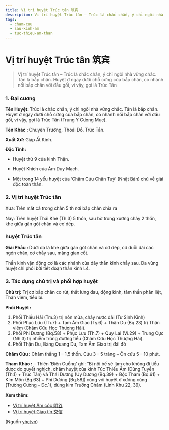 ```yaml
---
title: Vị trí huyệt Trúc tân 筑宾
description: Vị trí huyệt Trúc tân – Trúc là chắc chắn, ý chỉ ngôi nhà vững chắc. Tân là bắp chân. Huyệt ở ngay dưới chỗ cứng của bắp chân, có nhánh nối bắp chân với đầu gối, vì vậy, gọi là Trúc Tân
tags:
  - cham-cuu
  - sau-kinh-am
  - tuc-thieu-am-than
---
```


# Vị trí huyệt Trúc tân 筑宾 

> Vị trí huyệt Trúc tân – Trúc là chắc chắn, ý chỉ ngôi nhà vững chắc. Tân là bắp chân. Huyệt ở ngay dưới chỗ cứng của bắp chân, có nhánh nối bắp chân với đầu gối, vì vậy, gọi là Trúc Tân

### 1. Đại cương

**Tên Huyệt:** Trúc là chắc chắn, ý chỉ ngôi nhà vững chắc. Tân là bắp chân. Huyệt ở ngay dưới chỗ cứng của bắp chân, có nhánh nối bắp chân với đầu gối, vì vậy, gọi là Trúc Tân (Trung Y Cương Mục).

**Tên Khác** : Chuyên Trường, Thoái Đổ, Trúc Tẩn.

**Xuất Xứ:** Giáp Ất Kinh.

**Đặc Tính:**

+ Huyệt thứ 9 của kinh Thận.

+ Huyệt Khích của Âm Duy Mạch.

+ Một trong 14 yếu huyệt của ‘Châm Cứu Chân Tuỷ’ (Nhật Bản) chủ về giải độc toàn thân.

### 2. Vị trí huyệt Trúc tân

Xưa: Trên mắt cá trong chân 5 th nơi bắp chân chia ra

Nay: Trên huyệt Thái Khê (Th.3) 5 thốn, sau bờ trong xương chày 2 thốn, khe giữa gân gót chân và cơ dép.

### huyệt Trúc tân

**Giải Phẫu :** Dưới da là khe giữa gân gót chân và cơ dép, cơ duỗi dài các ngón chân, cơ chầy sau, màng gian cốt.

Thần kinh vận động cơ là các nhánh của dây thần kinh chầy sau. Da vùng huyệt chi phối bởi tiết đoạn thần kinh L4.

### 3. Tác dụng chủ trị và phối hợp huyệt

**Chủ trị:** Trị cơ bắp chân co rút, thắt lưng đau, động kinh, tâm thần phân liệt, Thận viêm, tiểu bí.

**Phối Huyệt :**

1. Phối Thiếu Hải (Tm.3) trị nôn mửa, chảy nước dãi (Tư Sinh Kinh)
2. Phối Phục Lưu (Th.7) + Tam Âm Giao (Ty.6) + Thận Du (Bq.23) trị Thận viêm (Châm Cứu Học Thượng Hải).
3. Phối Phi Dương (Bq.58) + Phục Lưu (Th.7) + Quy Lai (Vi.29) + Trung Cực (Nh.3) trị nhiễm trùng đường tiểu (Châm Cứu Học Thượng Hải).
4. Phối Thận Du, Bàng Quang Du, Tam Âm Giao trị đái đỏ

**Châm Cứu :** Châm thẳng 1 – 1,5 thốn. Cứu 3 – 5 tráng – Ôn cứu 5 – 10 phút.

**Tham Khảo :** – Thiên ‘Điên Cuồng’ ghi: “Bị nội bế sẽ làm cho không đi tiểu được do quyết nghịch, châm huyệt của kinh Túc Thiếu Âm (Dũng Tuyền (Th.1) + Trúc Tân) và Thái Dương (Ủy Dương (Bq.39) + Bộc Tham (Bq.61) + Kim Môn (Bq.63) + Phi Dương [Bq.58]) cùng với huyệt ở xương cùng (Trường Cường – Đc.1), dùng kim Trường Châm (Linh Khu 22, 39).

**Xem thêm:**

* [Vị trí huyệt Âm cốc 阴谷](/yhctvn/vi-tri-huyet-am-coc-%e9%98%b4%e8%b0%b7)
* [Vị trí huyệt Giao tín 交信](/yhctvn/vi-tri-huyet-giao-tin-%e4%ba%a4%e4%bf%a1)

(Nguồn <a href="https://yhctvn.com/vi-tri-huyet-truc-tan-筑宾/" target="_blank">yhctvn</a>)
